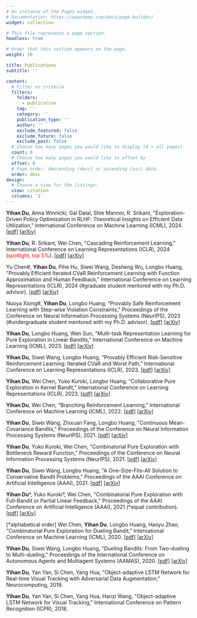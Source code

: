 ```yaml
---
# An instance of the Pages widget.
# Documentation: https://wowchemy.com/docs/page-builder/
widget: collection

# This file represents a page section.
headless: true

# Order that this section appears on the page.
weight: 20

title: Publications
subtitle: ''

content:
  # Filter on criteria
  filters:
    folders:
      - publication
    tag: ''
    category: ''
    publication_type: ''
    author: ''
    exclude_featured: false
    exclude_future: false
    exclude_past: false
  # Choose how many pages you would like to display (0 = all pages)
  count: 0
  # Choose how many pages you would like to offset by
  offset: 0
  # Page order: descending (desc) or ascending (asc) date.
  order: desc
design:
  # Choose a view for the listings:
  view: citation
  columns: '1'
---
```


**Yihan Du**, Anna Winnicki, Gal Dalal, Shie Mannor, R. Srikant, "Exploration-Driven Policy Optimization in RLHF: Theoretical Insights on Efficient Data Utilization," International Conference on Machine Learning (ICML), 2024. [[pdf]](https://openreview.net/pdf?id=hLGxDYo0eF) [[arXiv]](https://arxiv.org/abs/2402.10342)

**Yihan Du**, R. Srikant, Wei Chen, "Cascading Reinforcement Learning," International Conference on Learning Representations (ICLR), 2024 (<font color='red'>spotlight, top 5%</font>). [[pdf]](https://openreview.net/pdf?id=KjOAHlKMF5) [[arXiv]](https://arxiv.org/abs/2401.08961)

Yu Chen\#, **Yihan Du**, Pihe Hu, Siwei Wang, Desheng Wu, Longbo Huang, "Provably Efficient Iterated CVaR Reinforcement Learning with Function Approximation and Human Feedback," International Conference on Learning Representations (ICLR), 2024 (#graduate student mentored with my Ph.D. advisor). [[pdf]](https://openreview.net/pdf?id=Yn0xg-kHNW-) [[arXiv]](https://arxiv.org/abs/2307.02842)

Nuoya Xiong\#, **Yihan Du**, Longbo Huang, “Provably Safe Reinforcement Learning with Step-wise Violation Constraints,” Proceedings of the Conference on Neural Information Processing Systems (NeurIPS), 2023 (#undergraduate student mentored with my Ph.D. advisor). [[pdf]](https://openreview.net/pdf?id=UJ9o8wbB5U) [[arXiv]](https://arxiv.org/abs/2302.06064)

**Yihan Du**, Longbo Huang, Wen Sun, “Multi-task Representation Learning for Pure Exploration in Linear Bandits,” International Conference on Machine Learning (ICML), 2023. [[pdf]](https://openreview.net/pdf?id=EqAsFB28T0) [[arXiv]](https://arxiv.org/abs/2302.04441)

**Yihan Du**, Siwei Wang, Longbo Huang, “Provably Efficient Risk-Sensitive Reinforcement Learning: Iterated CVaR and Worst Path,” International Conference on Learning Representations (ICLR), 2023. [[pdf]](https://openreview.net/pdf?id=Yn0xg-kHNW-) [[arXiv]](https://arxiv.org/abs/2206.02678)

**Yihan Du**, Wei Chen, Yuko Kuroki, Longbo Huang, “Collaborative Pure Exploration in Kernel Bandit,” International Conference on Learning Representations (ICLR), 2023. [[pdf]](https://openreview.net/pdf?id=hLbeJ6jObDD) [[arXiv]](https://arxiv.org/abs/2110.15771)

**Yihan Du**, Wei Chen, "Branching Reinforcement Learning," International Conference on Machine Learning (ICML), 2022. [[pdf]](https://proceedings.mlr.press/v162/du22a/du22a.pdf) [[arXiv]](https://arxiv.org/abs/2202.07995)

**Yihan Du**, Siwei Wang, Zhixuan Fang, Longbo Huang, "Continuous Mean-Covariance Bandits," Proceedings of the Conference on Neural Information Processing Systems (NeurIPS), 2021. [[pdf]](https://proceedings.neurips.cc/paper/2021/file/07811dc6c422334ce36a09ff5cd6fe71-Supplemental.pdf) [[arXiv]](https://arxiv.org/abs/2102.12090)

**Yihan Du**, Yuko Kuroki, Wei Chen, "Combinatorial Pure Exploration with Bottleneck Reward Function," Proceedings of the Conference on Neural Information Processing Systems (NeurIPS), 2021. [[pdf]](https://proceedings.neurips.cc/paper/2021/file/c92a10324374fac681719d63979d00fe-Supplemental.pdf) [[arXiv]](https://arxiv.org/abs/2102.12094)

**Yihan Du**, Siwei Wang, Longbo Huang, "A One-Size-Fits-All Solution to Conservative Bandit Problems," Proceedings of the AAAI Conference on Artificial Intelligence (AAAI), 2021. [[pdf]](https://ojs.aaai.org/index.php/AAAI/article/view/16891/16698) [[arXiv]](https://arxiv.org/abs/2012.07341)

**Yihan Du***, Yuko Kuroki*, Wei Chen, "Combinatorial Pure Exploration with Full-Bandit or Partial
Linear Feedback," Proceedings of the AAAI Conference on Artificial Intelligence (AAAI), 2021 (*equal
contribution). [[pdf]](https://ojs.aaai.org/index.php/AAAI/article/view/16892/16699) [[arXiv]](https://arxiv.org/abs/2006.07905)

[*alphabetical order] Wei Chen, **Yihan Du**, Longbo Huang, Haoyu Zhao, "Combinatorial Pure Exploration
for Dueling Bandit," International Conference on Machine Learning (ICML), 2020. [[pdf]](http://proceedings.mlr.press/v119/chen20d/chen20d-supp.pdf) [[arXiv]](https://arxiv.org/abs/2006.12772)

**Yihan Du**, Siwei Wang, Longbo Huang, "Dueling Bandits: From Two-dueling to Multi-dueling,"
Proceedings of the International Conference on Autonomous Agents and Multiagent Systems (AAMAS),
2020. [[pdf]](https://www.ifaamas.org/Proceedings/aamas2020/pdfs/p348.pdf) [[arXiv]](https://arxiv.org/abs/2211.10293)

**Yihan Du**, Yan Yan, Si Chen, Yang Hua, "Object-adaptive LSTM Network for Real-time Visual
Tracking with Adversarial Data Augmentation," Neurocomputing, 2019.

**Yihan Du**, Yan Yan, Si Chen, Yang Hua, Hanzi Wang, "Object-adaptive LSTM Network for
Visual Tracking," International Conference on Pattern Recognition (ICPR), 2018.


<!-- {{% callout note %}}
Quickly discover relevant content by [filtering publications](./publication/).
{{% /callout %}} -->


